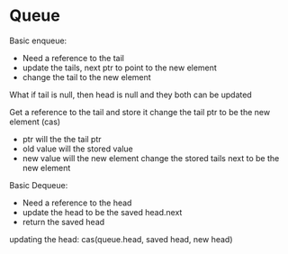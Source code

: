 
# Queue

Basic enqueue:
- Need a reference to the tail
- update the tails, next ptr to point to the new element
- change the tail to the new element

What if tail is null, then head is null and they both can be updated

Get a reference to the tail and store it
change the tail ptr to be the new element (cas)
- ptr will the the tail ptr
- old value will the stored value
- new value will the new element
change the stored tails next to be the new element

Basic Dequeue:
- Need a reference to the head
- update the head to be the saved head.next
- return the saved head

updating the head:
cas(queue.head, saved head, new head)

